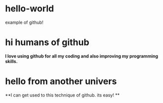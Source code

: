 # hello-world
example of github!

# hi humans of github
**I love using github for all my coding and also improving my programming skills.**

# hello from another univers
**I can get used to this technique of github. its easy! **



